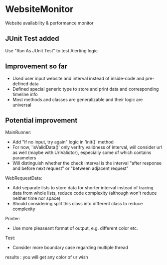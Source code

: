 # WebsiteMonitor
Website availability &amp; performance monitor

## JUnit Test added
Use "Run As JUnit Test" to test Alerting logic

## Improvement so far
- Used user input website and interval instead of inside-code and pre-defined data
- Defined special generic type to store and print data and corresponding timeline info
- Most methods and classes are generalizable and their logic are universal

## Potential improvement
MainRunner: 
- Add "If no input, try again" logic in 'init()' method
- For now, 'isValidData()' only verifry validness of interval, will consider url as well (maybe with UrlValidtor), especially some of which contains parameters
- Will distinguish whether the check interval is the interval "after response and before next request" or "between adjacent request"

WebRequestData: 
- Add separate lists to store data for shorter interval instead of tracing data from whole lists, reduce code complexity (although won't reduce neither time nor space)
- Should considering split this class into different class to reduce complexity

Printer:
- Use more pleaseant format of output, e.g. different color etc.

Test: 
- Consider more boundary case regarding multiple thread

results :
you will get  any color of ur wish
